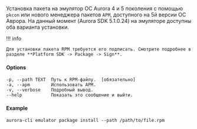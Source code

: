 Установка пакета на эмулятор ОС Aurora 4 и 5 поколения с помощью `pkcon`
или нового менеджера пакетов `APM`, доступного на 5й версии ОС Аврора.
На данный момент (Aurora SDK 5.1.0.24) на эмуляторе доступны оба варианта установки.

!!! info

    Для установки пакета RPM требуется его подписать. Смотрите подробнее в разделе **Platform SDK -> Package -> Sign**.

#### Options

```shell
-p, --path TEXT  Путь к RPM-файлу.  [обязательно]
-a, --apm        Использовать APM.
-v, --verbose    Подробный вывод.
--help           Показать это сообщение и выйти.
```

#### Example

```shell
aurora-cli emulator package install --path /path/to/file.rpm
```
